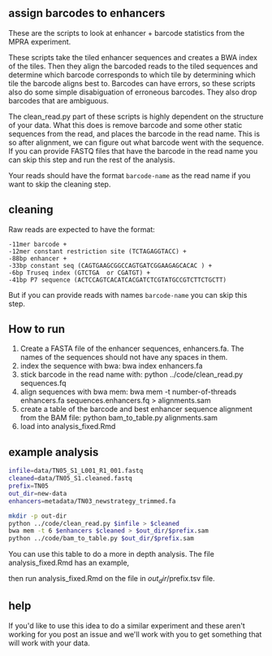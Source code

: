 ## assign barcodes to enhancers
These are the scripts to look at enhancer + barcode statistics from the MPRA
experiment.

These scripts take the tiled enhancer sequences and creates a BWA index of the
tiles. Then they align the barcoded reads to the tiled sequences and determine
which barcode corresponds to which tile by determining which tile the barcode
aligns best to. Barcodes can have errors, so these scripts also do some
simple disabiguation of erroneous barcodes. They also drop barcodes that are
ambiguous.

The clean_read.py part of these scripts is highly dependent on the structure of
your data. What this does is remove barcode and some other static sequences from
the read, and places the barcode in the read name. This is so after alignment,
we can figure out what barcode went with the sequence. If you can provide FASTQ
files that have the barcode in the read name you can skip this step and run the
rest of the analysis.

Your reads should have the format `barcode-name` as the read name if you want
to skip the cleaning step.

## cleaning
Raw reads are expected to have the format:
```
-11mer barcode +
-12mer constant restriction site (TCTAGAGGTACC) +
-88bp enhancer +
-33bp constant seq (CAGTGAAGCGGCCAGTGATCGGAAGAGCACAC ) +
-6bp Truseq index (GTCTGA  or CGATGT) +
-41bp P7 sequence (ACTCCAGTCACATCACGATCTCGTATGCCGTCTTCTGCTT)
```

But if you can provide reads with names `barcode-name` you can skip this
step.


## How to run
1) Create a FASTA file of the enhancer sequences, enhancers.fa. The names of the
   sequences should not have any spaces in them.
2) index the sequence with bwa: bwa index enhancers.fa
3) stick barcode in the read name with: python ../code/clean_read.py sequences.fq
3) align sequences with bwa mem: bwa mem -t number-of-threads enhancers.fa sequences.enhancers.fq > alignments.sam
4) create a table of the barcode and best enhancer sequence alignment from the BAM file:
python bam_to_table.py alignments.sam
5) load into analysis_fixed.Rmd

## example analysis
```bash
infile=data/TN05_S1_L001_R1_001.fastq
cleaned=data/TN05_S1.cleaned.fastq
prefix=TN05
out_dir=new-data
enhancers=metadata/TN03_newstrategy_trimmed.fa

mkdir -p out-dir
python ../code/clean_read.py $infile > $cleaned
bwa mem -t 6 $enhancers $cleaned > $out_dir/$prefix.sam
python ../code/bam_to_table.py $out_dir/$prefix.sam
```

You can use this table to do a more in depth analysis.
The file analysis_fixed.Rmd has an example,

then run analysis_fixed.Rmd on the file in $out_dir/$prefix.tsv file.

## help
If you'd like to use this idea to do a similar experiment and these aren't
working for you post an issue and we'll work with you to get something
that will work with your data.
